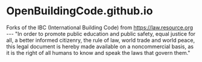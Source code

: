 # OpenBuildingCode.github.io
Forks of the IBC (International Building Code) from https://law.resource.org --- "In order to promote public education and public safety, equal justice for all, a better informed citizenry, the rule of law, world trade and world peace, this legal document is hereby made available on a noncommercial basis, as it is the right of all humans to know and speak the laws that govern them."
